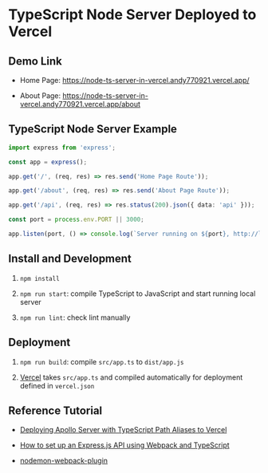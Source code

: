 # TypeScript Node Server Deployed to Vercel

## Demo Link

- Home Page: https://node-ts-server-in-vercel.andy770921.vercel.app/

- About Page: https://node-ts-server-in-vercel.andy770921.vercel.app/about

## TypeScript Node Server Example

```ts
import express from 'express';

const app = express();

app.get('/', (req, res) => res.send('Home Page Route'));

app.get('/about', (req, res) => res.send('About Page Route'));

app.get('/api', (req, res) => res.status(200).json({ data: 'api' }));

const port = process.env.PORT || 3000;

app.listen(port, () => console.log(`Server running on ${port}, http://localhost:${port}`));
```

## Install and Development

1. `npm install`

2. `npm run start`: compile TypeScript to JavaScript and start running local server

3. `npm run lint`: check lint manually

## Deployment

1. `npm run build`: compile `src/app.ts` to `dist/app.js`

2. [Vercel](https://vercel.com/) takes `src/app.ts` and compiled automatically for deployment defined in `vercel.json`

## Reference Tutorial

- [Deploying Apollo Server with TypeScript Path Aliases to Vercel](https://dev.to/ozanbolel/deploying-apollo-server-with-typescript-path-aliases-to-vercel-4k5l)

- [How to set up an Express.js API using Webpack and TypeScript](https://medium.com/the-andela-way/how-to-set-up-an-express-api-using-webpack-and-typescript-69d18c8c4f52)

- [nodemon-webpack-plugin](https://www.npmjs.com/package/nodemon-webpack-plugin)

